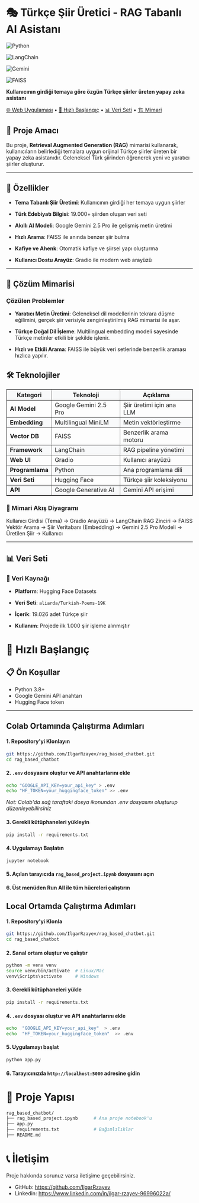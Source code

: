 



# 🎭 Türkçe Şiir Üretici - RAG Tabanlı AI Asistanı

  



  

![Python](https://img.shields.io/badge/Python-3.8%2B-blue)

![LangChain](https://img.shields.io/badge/LangChain-⚡-orange)

![Gemini](https://img.shields.io/badge/Google-GeminiAI-blue)

![FAISS](https://img.shields.io/badge/VectorDB-FAISS-green)

  

**Kullanıcının girdiği temaya göre özgün Türkçe şiirler üreten yapay zeka asistanı**

  

[🌐 Web Uygulaması](#-web-uygulaması) • [🚀 Hızlı Başlangıç](#-hızlı-başlangıç) • [📊 Veri Seti](#-veri-seti) • [🏗️ Mimari](#️-mimari)

  

</div>

  

## 🎯 Proje Amacı

  

Bu proje, **Retrieval Augmented Generation (RAG)** mimarisi kullanarak, kullanıcıların belirlediği temalara uygun orijinal Türkçe şiirler üreten bir yapay zeka asistanıdır. Geleneksel Türk şiirinden öğrenerek yeni ve yaratıcı şiirler oluşturur.

  

---

  

## 🌟 Özellikler

  

-  **Tema Tabanlı Şiir Üretimi**: Kullanıcının girdiği her temaya uygun şiirler

-  **Türk Edebiyatı Bilgisi**: 19.000+ şiirden oluşan veri seti

-  **Akıllı AI Modeli**: Google Gemini 2.5 Pro ile gelişmiş metin üretimi

-  **Hızlı Arama**: FAISS ile anında benzer şiir bulma

-  **Kafiye ve Ahenk**: Otomatik kafiye ve şiirsel yapı oluşturma

-  **Kullanıcı Dostu Arayüz**: Gradio ile modern web arayüzü

  

---

  
## 🧠 Çözüm Mimarisi


### Çözülen Problemler

-   **Yaratıcı Metin Üretimi**: Geleneksel dil modellerinin tekrara düşme eğilimini, gerçek şiir verisiyle zenginleştirilmiş RAG mimarisi ile aşar.
    
-   **Türkçe Doğal Dil İşleme**: Multilingual embedding modeli sayesinde Türkçe metinler etkili bir şekilde işlenir.
    
-   **Hızlı ve Etkili Arama**: FAISS ile büyük veri setlerinde benzerlik araması hızlıca yapılır.
    


## 🛠️ Teknolojiler



<table border="1" cellpadding="10" cellspacing="0" style="border-collapse: collapse; width: 100%;">
  <thead style="background-color: #f8f9fa;">
    <tr>
      <th>Kategori</th>
      <th>Teknoloji</th>
      <th>Açıklama</th>
    </tr>
  </thead>
  <tbody>
    <tr>
      <td><strong> AI Model</strong></td>
      <td>Google Gemini 2.5 Pro</td>
      <td>Şiir üretimi için ana LLM</td>
    </tr>
    <tr style="background-color: #f8f9fa;">
      <td><strong> Embedding</strong></td>
      <td>Multilingual MiniLM</td>
      <td>Metin vektörleştirme</td>
    </tr>
    <tr>
      <td><strong> Vector DB</strong></td>
      <td>FAISS</td>
      <td>Benzerlik arama motoru</td>
    </tr>
    <tr style="background-color: #f8f9fa;">
      <td><strong> Framework</strong></td>
      <td>LangChain</td>
      <td>RAG pipeline yönetimi</td>
    </tr>
    <tr>
      <td><strong> Web UI</strong></td>
      <td>Gradio</td>
      <td>Kullanıcı arayüzü</td>
    </tr>
    <tr style="background-color: #f8f9fa;">
      <td><strong> Programlama</strong></td>
      <td>Python</td>
      <td>Ana programlama dili</td>
    </tr>
    <tr>
      <td><strong> Veri Seti</strong></td>
      <td>Hugging Face</td>
      <td>Türkçe şiir koleksiyonu</td>
    </tr>
    <tr style="background-color: #f8f9fa;">
      <td><strong> API</strong></td>
      <td>Google Generative AI</td>
      <td>Gemini API erişimi</td>
    </tr>
  </tbody>
</table>

</div>
  
 ### 🔁 Mimari Akış Diyagramı 
 Kullanıcı Girdisi (Tema) → Gradio Arayüzü → LangChain RAG Zinciri → FAISS Vektör Arama → Şiir Veritabanı (Embedding) → Gemini 2.5 Pro Modeli → Üretilen Şiir → Kullanıcı

---

  

## 📊 Veri Seti

  

### 📖 Veri Kaynağı

-  **Platform**: Hugging Face Datasets

-  **Veri Seti**: `aliarda/Turkish-Poems-19K`

-  **İçerik**: 19.026 adet Türkçe şiir

-  **Kullanım**: Projede ilk 1.000 şiir işleme alınmıştır

  

# 🚀 Hızlı Başlangıç

## 📋 Ön Koşullar
- Python 3.8+
- Google Gemini API anahtarı
- Hugging Face token

---

##  Colab Ortamında Çalıştırma Adımları

#### 1. Repository'yi Klonlayın
```bash
git https://github.com/IlgarRzayev/rag_based_chatbot.git
cd rag_based_chatbot
```
####  2. `.env` dosyasını oluştur ve API anahtarlarını ekle
```bash
echo "GOOGLE_API_KEY=your_api_key" > .env
echo "HF_TOKEN=your_huggingface_token" >> .env
```
_Not: Colab'da sağ taraftaki dosya ikonundan .env dosyasını oluşturup düzenleyebilirsiniz_

####  3. Gerekli kütüphaneleri yükleyin
```bash
pip install -r requirements.txt
```

####  4. Uygulamayı Başlatın
```bash
jupyter notebook
```
#### 5.   Açılan tarayıcıda `rag_based_project.ipynb` dosyasını açın
    
#### 6.   Üst menüden **Run All** ile tüm hücreleri çalıştırın

## Local Ortamda Çalıştırma Adımları

#### 1. Repository'yi Klonla
```bash
git https://github.com/IlgarRzayev/rag_based_chatbot.git
cd rag_based_chatbot
```

#### 2. Sanal ortam oluştur ve çalıştır
```bash
python -m venv venv
source venv/bin/activate  # Linux/Mac
venv\Scripts\activate     # Windows
```

####  3. Gerekli kütüphaneleri yükle
```bash
pip install -r requirements.txt
```

####  4. `.env` dosyası oluştur ve API anahtarlarını ekle
```bash
echo  "GOOGLE_API_KEY=your_api_key"  > .env 
echo  "HF_TOKEN=your_huggingface_token"  >> .env
```


####  5. Uygulamayı başlat
```bash
python app.py
```
####  6. Tarayıcınızda `http://localhost:5000` adresine gidin

# 📁 Proje Yapısı

```bash
rag_based_chatbot/
├── rag_based_project.ipynb      # Ana proje notebook'u
├── app.py
├── requirements.txt             # Bağımlılıklar
├── README.md                    

```

# 📞 İletişim
Proje hakkında sorunuz varsa iletişime geçebilirsiniz.

-   GitHub: https://github.com/IlgarRzayev
-   Linkedin: https://www.linkedin.com/in/ilgar-rzayev-96996022a/

